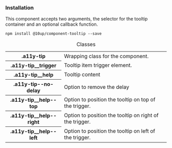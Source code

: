 <h3>Installation</h3>

<p>This component accepts two arguments, the selector for the tooltip container and an optional callback function.</p>

<div class="u-spacing__bottom--medium">
<code>npm install @10up/component-tooltip --save</code>
</div>

<table class="table--code">
	<caption>Classes</caption>
	<tr>
		<th>.a11y-tip</th>
		<td>Wrapping class for the component.</td>
	</tr>
	<tr>
		<th>.a11y-tip__trigger</th>
		<td>Tooltip item trigger element.</td>
	</tr>
	<tr>
		<th>.a11y-tip__help</th>
		<td>Tooltip content</td>
	</tr>
	<tr>
		<th>.a11y-tip--no-delay</th>
		<td>Option to remove the delay</td>
	</tr>
	<tr>
		<th>.a11y-tip__help--top</th>
		<td>Option to position the tooltip on top of the trigger.</td>
	</tr>
	<tr>
		<th>.a11y-tip__help--right</th>
		<td>Option to position the tooltip on right of the trigger.</td>
	</tr>
	<tr>
		<th>.a11y-tip__help--left</th>
		<td>Option to position the tooltip on left of the trigger.</td>
	</tr>
</table>
